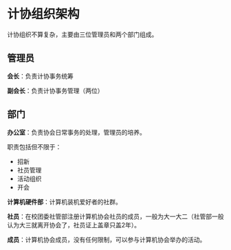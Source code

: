 # 计协组织架构

计协组织不算复杂，主要由三位管理员和两个部门组成。

## 管理员

**会长**：负责计协事务统筹

**副会长**：负责计协事务管理（两位）

## 部门

**办公室**：负责协会日常事务的处理，管理员的培养。

职责包括但不限于：
- 招新
- 社员管理
- 活动组织
- 开会

**计算机硬件部**：计算机装机爱好者的社群。

**社员**：在校团委社管部注册计算机协会社员的成员，一般为大一大二（社管部一般认为大三就离开协会了，社员证上盖章只盖2年）。

**成员**：计算机协会成员，没有任何限制，可以参与计算机协会举办的活动。




